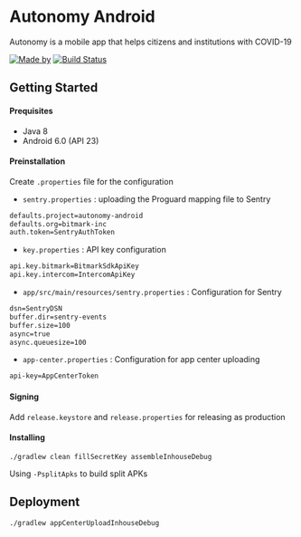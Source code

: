 # Autonomy Android

Autonomy is a mobile app that helps citizens and institutions with COVID-19

[![Made by](https://img.shields.io/badge/Made%20by-Bitmark%20Inc-lightgrey.svg)](https://bitmark.com)
[![Build Status](https://travis-ci.org/bitmark-inc/autonomy-android.svg?branch=master)](https://travis-ci.org/bitmark-inc/spring-android)

## Getting Started

#### Prequisites

- Java 8
- Android 6.0 (API 23)

#### Preinstallation

Create `.properties` file for the configuration
- `sentry.properties` : uploading the Proguard mapping file to Sentry
```xml
defaults.project=autonomy-android
defaults.org=bitmark-inc
auth.token=SentryAuthToken
```
- `key.properties` : API key configuration
```xml
api.key.bitmark=BitmarkSdkApiKey
api.key.intercom=IntercomApiKey
```
- `app/src/main/resources/sentry.properties` : Configuration for Sentry
```xml
dsn=SentryDSN
buffer.dir=sentry-events
buffer.size=100
async=true
async.queuesize=100
```
- `app-center.properties` : Configuration for app center uploading
```xml
api-key=AppCenterToken
```

#### Signing
Add `release.keystore` and `release.properties` for releasing as production

#### Installing

`./gradlew clean fillSecretKey assembleInhouseDebug`

Using `-PsplitApks` to build split APKs

## Deployment
`./gradlew appCenterUploadInhouseDebug`
